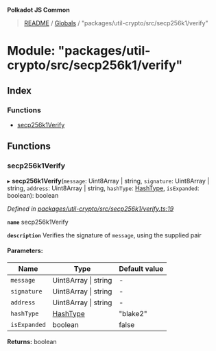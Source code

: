 **Polkadot JS Common**

> [README](../README.md) / [Globals](../globals.md) / "packages/util-crypto/src/secp256k1/verify"

# Module: "packages/util-crypto/src/secp256k1/verify"

## Index

### Functions

* [secp256k1Verify](_packages_util_crypto_src_secp256k1_verify_.md#secp256k1verify)

## Functions

### secp256k1Verify

▸ **secp256k1Verify**(`message`: Uint8Array \| string, `signature`: Uint8Array \| string, `address`: Uint8Array \| string, `hashType`: [HashType](_packages_util_crypto_src_secp256k1_types_.md#hashtype), `isExpanded`: boolean): boolean

*Defined in [packages/util-crypto/src/secp256k1/verify.ts:19](https://github.com/polkadot-js/common/blob/aff78c2e/packages/util-crypto/src/secp256k1/verify.ts#L19)*

**`name`** secp256k1Verify

**`description`** Verifies the signature of `message`, using the supplied pair

#### Parameters:

Name | Type | Default value |
------ | ------ | ------ |
`message` | Uint8Array \| string | - |
`signature` | Uint8Array \| string | - |
`address` | Uint8Array \| string | - |
`hashType` | [HashType](_packages_util_crypto_src_secp256k1_types_.md#hashtype) | "blake2" |
`isExpanded` | boolean | false |

**Returns:** boolean
